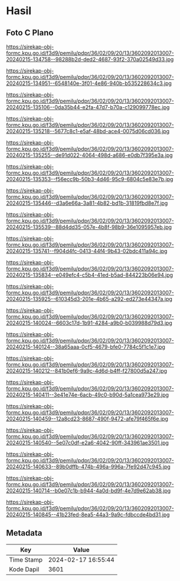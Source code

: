 # Hasil

## Foto C Plano

https://sirekap-obj-formc.kpu.go.id/f3d9/pemilu/pdpr/36/02/09/20/13/3602092013007-20240215-134758--98288b2d-ded2-4687-93f2-370a02549d33.jpg

https://sirekap-obj-formc.kpu.go.id/f3d9/pemilu/pdpr/36/02/09/20/13/3602092013007-20240215-134951--6548140e-3f01-4e86-940b-b535228634c3.jpg

https://sirekap-obj-formc.kpu.go.id/f3d9/pemilu/pdpr/36/02/09/20/13/3602092013007-20240215-135106--0da35b44-e2fa-47d7-b70a-c129099778ec.jpg

https://sirekap-obj-formc.kpu.go.id/f3d9/pemilu/pdpr/36/02/09/20/13/3602092013007-20240215-135218--5677c8c1-e5af-48bd-ace4-0075d06cd036.jpg

https://sirekap-obj-formc.kpu.go.id/f3d9/pemilu/pdpr/36/02/09/20/13/3602092013007-20240215-135255--de91d022-4064-498d-a686-e0db7f395e3a.jpg

https://sirekap-obj-formc.kpu.go.id/f3d9/pemilu/pdpr/36/02/09/20/13/3602092013007-20240215-135353--f56ecc9b-50b3-4d46-95c9-6804c5e83e7b.jpg

https://sirekap-obj-formc.kpu.go.id/f3d9/pemilu/pdpr/36/02/09/20/13/3602092013007-20240215-135446--d3a6e66a-3a81-4b82-bd1b-31819fbd8e7f.jpg

https://sirekap-obj-formc.kpu.go.id/f3d9/pemilu/pdpr/36/02/09/20/13/3602092013007-20240215-135539--88d4dd35-057e-4b8f-98b9-36e1095957eb.jpg

https://sirekap-obj-formc.kpu.go.id/f3d9/pemilu/pdpr/36/02/09/20/13/3602092013007-20240215-135741--f904d4fc-0413-44f4-9b43-02bdc411a94c.jpg

https://sirekap-obj-formc.kpu.go.id/f3d9/pemilu/pdpr/36/02/09/20/13/3602092013007-20240215-135834--e049efc4-c5b4-41ed-b5ad-844223b06e94.jpg

https://sirekap-obj-formc.kpu.go.id/f3d9/pemilu/pdpr/36/02/09/20/13/3602092013007-20240215-135925--610345d3-201e-4b65-a292-ed273e44347a.jpg

https://sirekap-obj-formc.kpu.go.id/f3d9/pemilu/pdpr/36/02/09/20/13/3602092013007-20240215-140024--6603c17d-1b91-4284-a9b0-b039988d79d3.jpg

https://sirekap-obj-formc.kpu.go.id/f3d9/pemilu/pdpr/36/02/09/20/13/3602092013007-20240215-140124--38a65aaa-0cf5-4679-bfe0-7784c5f1c1e7.jpg

https://sirekap-obj-formc.kpu.go.id/f3d9/pemilu/pdpr/36/02/09/20/13/3602092013007-20240215-140212--841b0ef6-9a9c-4d6d-b4ff-f27800d5a247.jpg

https://sirekap-obj-formc.kpu.go.id/f3d9/pemilu/pdpr/36/02/09/20/13/3602092013007-20240215-140411--3e41e74e-6acb-49c0-b90d-5a1cea973e29.jpg

https://sirekap-obj-formc.kpu.go.id/f3d9/pemilu/pdpr/36/02/09/20/13/3602092013007-20240215-140459--12a8cd23-8687-490f-9472-afe79f465f6e.jpg

https://sirekap-obj-formc.kpu.go.id/f3d9/pemilu/pdpr/36/02/09/20/13/3602092013007-20240215-140540--5e07c0df-e2a6-4042-90ff-343961ae3501.jpg

https://sirekap-obj-formc.kpu.go.id/f3d9/pemilu/pdpr/36/02/09/20/13/3602092013007-20240215-140633--89b0dffb-474b-496a-996a-7fe92d47c945.jpg

https://sirekap-obj-formc.kpu.go.id/f3d9/pemilu/pdpr/36/02/09/20/13/3602092013007-20240215-140714--b0e07c1b-b944-4a0d-bd9f-4e7d9e62ab38.jpg

https://sirekap-obj-formc.kpu.go.id/f3d9/pemilu/pdpr/36/02/09/20/13/3602092013007-20240215-140845--41b23fed-8ea5-44a3-9a9c-fdbccde4bd31.jpg


## Metadata

| Key        | Value               |
| ---------- | ------------------- |
| Time Stamp | 2024-02-17 16:55:44 |
| Kode Dapil | 3601                |




